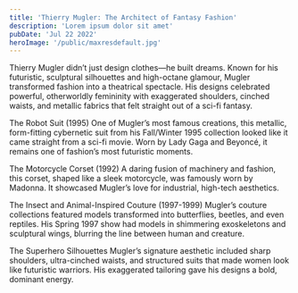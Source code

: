 ```yaml
---
title: 'Thierry Mugler: The Architect of Fantasy Fashion'
description: 'Lorem ipsum dolor sit amet'
pubDate: 'Jul 22 2022'
heroImage: '/public/maxresdefault.jpg'
---
```


Thierry Mugler didn’t just design clothes—he built dreams. Known for his futuristic, sculptural silhouettes and high-octane glamour, Mugler transformed fashion into a theatrical spectacle. His designs celebrated powerful, otherworldly femininity with exaggerated shoulders, cinched waists, and metallic fabrics that felt straight out of a sci-fi fantasy.

The Robot Suit (1995)
One of Mugler’s most famous creations, this metallic, form-fitting cybernetic suit from his Fall/Winter 1995 collection looked like it came straight from a sci-fi movie. Worn by Lady Gaga and Beyoncé, it remains one of fashion’s most futuristic moments.

The Motorcycle Corset (1992)
A daring fusion of machinery and fashion, this corset, shaped like a sleek motorcycle, was famously worn by Madonna. It showcased Mugler’s love for industrial, high-tech aesthetics.

The Insect and Animal-Inspired Couture (1997-1999)
Mugler’s couture collections featured models transformed into butterflies, beetles, and even reptiles. His Spring 1997 show had models in shimmering exoskeletons and sculptural wings, blurring the line between human and creature.

The Superhero Silhouettes
Mugler’s signature aesthetic included sharp shoulders, ultra-cinched waists, and structured suits that made women look like futuristic warriors. His exaggerated tailoring gave his designs a bold, dominant energy.